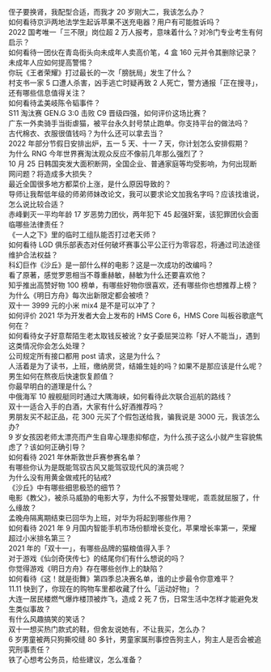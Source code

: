 侄子要换肾，我配型合适，而我才 20 岁刚大二，我该怎么办？  
如何看待京沪两地法学生起诉苹果不送充电器？用户有可能胜诉吗？  
2022 国考唯一「三不限」岗位超 2 万人报考，意味着什么？对冷门专业考生有何启示？  
如何看待一团伙在青岛街头向未成年人卖高价笔，4 盒 160 元并令其删除记录？未成年人应如何提高警惕？  
你玩《王者荣耀》打过最长的一次「膀胱局」发生了什么？  
村支书一家 5 口遭人杀害，凶手逃亡时疑再致 2 人死亡，警方通报「正在搜寻」，还有哪些信息值得关注？  
如何看待孟美岐陈令韬事件？  
S11 淘汰赛 GEN.G 3:0 击败 C9 晋级四强，如何评价这场比赛？  
广东一外卖骑手当街虐猫，被平台永久封号禁止跑单。你支持平台的做法吗？  
古代棉衣、衣服很值钱吗？为什么还可以拿去当？  
2022 年部分节假日安排出炉，五一 5 天、十一 7 天，你计划怎么安排假期？  
为什么 RNG 今年世界赛淘汰观众反应不像前几年那么强烈了？  
10 月 25 日韩国突发大面积断网，全国企业、普通家庭等均受影响，为何出现断网问题？将造成多大损失？  
最近全国很多地方都菜价上涨，是什么原因导致的？  
导师让我帮低年级的师弟师妹改论文，我可以要求论文加我名字吗？应该找谁说，怎么说比较合适？  
赤峰剿灭一平均年龄 17 岁恶势力团伙，两年犯下 45 起强奸案，该犯罪团伙会面临哪些法律责任？  
《一人之下》里的临时工组队能否打过老天师？  
如何看待 LGD 俱乐部表态对任何破坏赛事公平公正行为零容忍，将通过司法途径维护合法权益？  
科幻巨作《沙丘》是一部什么样的电影？这是一次成功的改编吗？  
看了原著，感觉罗恩相当不尊重赫敏，赫敏为什么还要喜欢他？  
知乎推出高赞好物 100 榜单，有哪些好物你很喜欢，还有哪些你也想推荐上榜？  
为什么《明日方舟》每次出新限定都会被喷？  
双十一 3999 元的小米 mix4 是不是可以冲了？  
如何评价 2021 华为开发者大会上发布的 HMS Core 6，HMS Core 叫板谷歌底气何在？  
如何看待女子好意帮陌生老太取钱反被讹？女子委屈哭泣称「好人不能当」，遇到这类情况你会怎么处理？  
公司规定所有接口都用 post 请求，这是为什么？  
人活着是为了读书，上班，缴纳房贷，结婚生娃的吗？如果不是那应该是什么呢？  
男生如何在熬夜后快速恢复颜值？  
你最早明白的道理是什么？  
中俄海军 10 艘舰艇同时通过大隅海峡，如何看待此次联合巡航的路线？  
双十一适合入手的白酒，大家有什么好酒推荐吗？  
男朋友买不起正品，花 300 元买了个假包送给我，骗我说是 3000 元，我该怎么办?  
9 岁女孩因老师太漂亮而产生自卑心理患抑郁症，为什么孩子这么小就产生容貌焦虑了？该如何正确引导？  
如何看待 2021 年休斯敦世乒赛参赛名单？  
有哪些你认为是既能驾驭古风又能驾驭现代风的演员呢？  
为什么没有用黄金做戒托的钻戒?  
《沙丘》中有哪些细思极恐的细节？  
电影《教父》，被杀马威胁的电影大亨，为什么不报警处理呢，乖乖就屈服了，什么缘故？  
孟晚舟隔离期结束已回华为上班，对华为将起到哪些作用？  
如何看待 2021 年 9 月国内智能手机市场份额增长变化，苹果增长率第一，荣耀超过小米排名第三？  
2021 年的「双十一」，有哪些品牌的猫粮值得入手？  
对于游戏《仙剑奇侠传七》的结尾你们有什么想说的吗？  
你觉得游戏《明日方舟》存在哪些创作上的缺陷？  
如何看待《这！就是街舞》第四季总决赛名单，谁的止步最令你意难平？  
11.11 快到了，你现在的购物车里都收藏了什么「运动好物」？  
大连一居民楼燃气爆炸楼顶被炸飞，造成 2 死 7 伤，日常生活中怎样才能避免发生类似事故？  
有什么风趣搞笑的笑话？  
双十一想买热门款式的鞋，但舍友说她有，不让我买，怎么办？  
6 岁男童被两只狗撕咬缝 80 多针，男童家属刑事控告狗主人，狗主人是否会被追究刑事责任？  
铁了心想考公务员，给些建议，怎么准备？  
